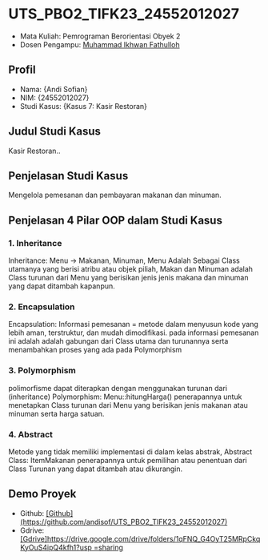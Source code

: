 # UTS_PBO2_TIFK23_24552012027
<ul>
  <li>Mata Kuliah: Pemrograman Berorientasi Obyek 2</li>
  <li>Dosen Pengampu: <a href="https://github.com/Muhammad-Ikhwan-Fathulloh">Muhammad Ikhwan Fathulloh</a></li>
</ul>

## Profil
<ul>
  <li>Nama: {Andi Sofian}</li>
  <li>NIM: {24552012027}</li>
  <li>Studi Kasus: {Kasus 7: Kasir Restoran}</li>
</ul>

## Judul Studi Kasus
<p>Kasir Restoran..</p>

## Penjelasan Studi Kasus
<p>Mengelola pemesanan dan pembayaran makanan dan minuman.</p>

## Penjelasan 4 Pilar OOP dalam Studi Kasus

### 1. Inheritance
<p>Inheritance: Menu -> Makanan, Minuman, Menu Adalah Sebagai Class utamanya yang berisi atribu atau objek piliah, Makan dan Minuman adalah Class turunan dari Menu yang berisikan jenis jenis makana dan minuman yang dapat ditambah kapanpun.</p>

### 2. Encapsulation
<p>Encapsulation: Informasi pemesanan = metode dalam menyusun kode yang lebih aman, terstruktur, dan mudah dimodifikasi. pada informasi pemesanan ini adalah adalah gabungan dari Class utama dan turunannya serta menambahkan proses yang ada pada Polymorphism</p>

### 3. Polymorphism
<p>polimorfisme dapat diterapkan dengan menggunakan turunan dari (inheritance) Polymorphism: Menu::hitungHarga() penerapannya untuk menetapkan Class turunan dari Menu yang berisikan jenis makanan atau minuman serta harga satuan.</p>

### 4. Abstract
<p>Metode yang tidak memiliki implementasi di dalam kelas abstrak, Abstract Class: ItemMakanan penerapannya untuk pemilihan atau penentuan dari Class Turunan yang dapat ditambah atau dikurangin.</p>

## Demo Proyek
<ul>
  <li>Github: <a href="">[Github](https://github.com/andisof/UTS_PBO2_TIFK23_24552012027)</a></li>
  <li>Gdrive: <a href="">[Gdrive]https://drive.google.com/drive/folders/1qFNQ_G4OyT25MRpCkqKyOuS4ipQ4kfh1?usp
=sharing</a></li>
</ul>
